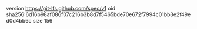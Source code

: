 version https://git-lfs.github.com/spec/v1
oid sha256:6d16b98af086f07c216b3b8d7f5465bde70e672f7994c01bb3e2f49ed0d4bb6c
size 156
